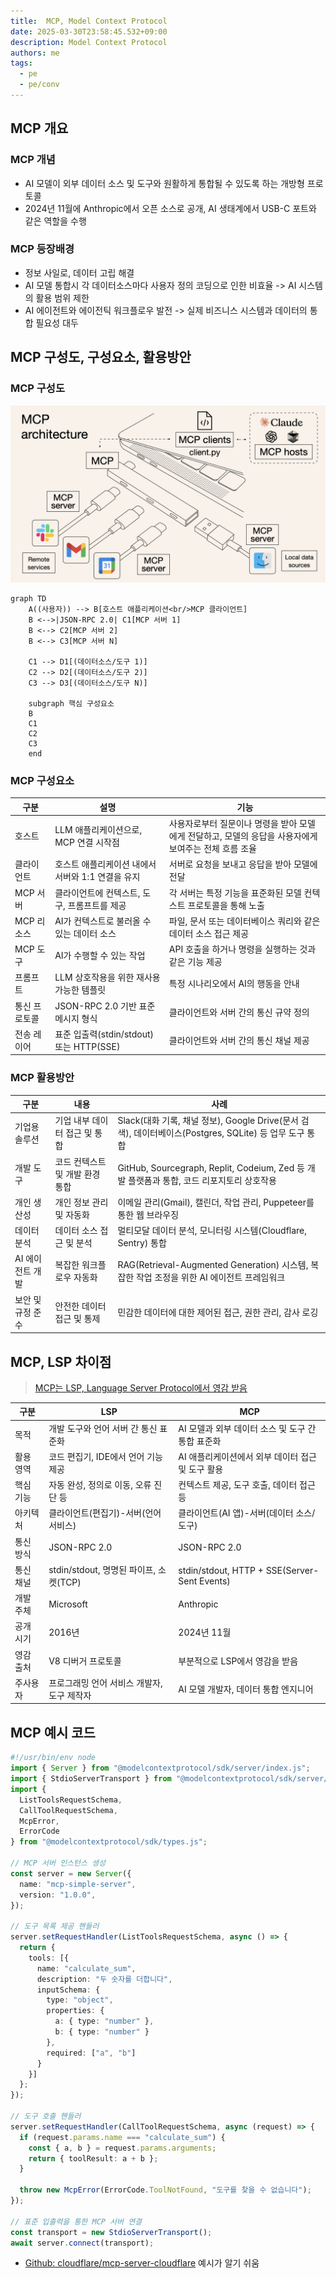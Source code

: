 ```yaml
---
title:  MCP, Model Context Protocol
date: 2025-03-30T23:58:45.532+09:00
description: Model Context Protocol
authors: me
tags:
  - pe
  - pe/conv
---
```


## MCP 개요

### MCP 개념

- AI 모델이 외부 데이터 소스 및 도구와 원활하게 통합될 수 있도록 하는 개방형 프로토콜
- 2024년 11월에 Anthropic에서 오픈 소스로 공개, AI 생태계에서 USB-C 포트와 같은 역할을 수행

### MCP 등장배경

- 정보 사일로, 데이터 고립 해결
- AI 모델 통합시 각 데이터소스마다 사용자 정의 코딩으로 인한 비효율 -> AI 시스템의 활용 범위 제한
- AI 에이전트와 에이전틱 워크플로우 발전 -> 실제 비즈니스 시스템과 데이터의 통합 필요성 대두

## MCP 구성도, 구성요소, 활용방안

### MCP 구성도

![MCP](./assets/mcp.png)

```mermaid
graph TD
    A((사용자)) --> B[호스트 애플리케이션<br/>MCP 클라이언트]
    B <-->|JSON-RPC 2.0| C1[MCP 서버 1]
    B <--> C2[MCP 서버 2]
    B <--> C3[MCP 서버 N]
    
    C1 --> D1[(데이터소스/도구 1)]
    C2 --> D2[(데이터소스/도구 2)]
    C3 --> D3[(데이터소스/도구 N)]
    
    subgraph 핵심 구성요소
    B
    C1
    C2
    C3
    end
```

### MCP 구성요소

| 구분 | 설명 | 기능 |
| --- | --- | --- |
| 호스트 | LLM 애플리케이션으로, MCP 연결 시작점 | 사용자로부터 질문이나 명령을 받아 모델에게 전달하고, 모델의 응답을 사용자에게 보여주는 전체 흐름 조율 |
| 클라이언트 | 호스트 애플리케이션 내에서 서버와 1:1 연결을 유지 | 서버로 요청을 보내고 응답을 받아 모델에 전달 |
| MCP 서버 | 클라이언트에 컨텍스트, 도구, 프롬프트를 제공 | 각 서버는 특정 기능을 표준화된 모델 컨텍스트 프로토콜을 통해 노출 |
| MCP 리소스 | AI가 컨텍스트로 불러올 수 있는 데이터 소스 | 파일, 문서 또는 데이터베이스 쿼리와 같은 데이터 소스 접근 제공 |
| MCP 도구 | AI가 수행할 수 있는 작업 | API 호출을 하거나 명령을 실행하는 것과 같은 기능 제공 |
| 프롬프트 | LLM 상호작용을 위한 재사용 가능한 템플릿 | 특정 시나리오에서 AI의 행동을 안내 |
| 통신 프로토콜 | JSON-RPC 2.0 기반 표준 메시지 형식 | 클라이언트와 서버 간의 통신 규약 정의 |
| 전송 레이어 | 표준 입출력(stdin/stdout) 또는 HTTP(SSE) | 클라이언트와 서버 간의 통신 채널 제공 |

### MCP 활용방안

| 구분 | 내용 | 사례 |
| --- | --- | --- |
| 기업용 솔루션 | 기업 내부 데이터 접근 및 통합 | Slack(대화 기록, 채널 정보), Google Drive(문서 검색), 데이터베이스(Postgres, SQLite) 등 업무 도구 통합 |
| 개발 도구 | 코드 컨텍스트 및 개발 환경 통합 | GitHub, Sourcegraph, Replit, Codeium, Zed 등 개발 플랫폼과 통합, 코드 리포지토리 상호작용 |
| 개인 생산성 | 개인 정보 관리 및 자동화 | 이메일 관리(Gmail), 캘린더, 작업 관리, Puppeteer를 통한 웹 브라우징 |
| 데이터 분석 | 데이터 소스 접근 및 분석 | 멀티모달 데이터 분석, 모니터링 시스템(Cloudflare, Sentry) 통합 |
| AI 에이전트 개발 | 복잡한 워크플로우 자동화 | RAG(Retrieval-Augmented Generation) 시스템, 복잡한 작업 조정을 위한 AI 에이전트 프레임워크 |
| 보안 및 규정 준수 | 안전한 데이터 접근 및 통제 | 민감한 데이터에 대한 제어된 접근, 권한 관리, 감사 로깅 |

## MCP, LSP 차이점

> [MCP는 LSP, Language Server Protocol에서 영감 받음](https://spec.modelcontextprotocol.io/specification/2024-11-05/#overview)

| 구분 | LSP | MCP |
| --- | --- | --- |
| 목적 | 개발 도구와 언어 서버 간 통신 표준화 | AI 모델과 외부 데이터 소스 및 도구 간 통합 표준화 |
| 활용 영역 | 코드 편집기, IDE에서 언어 기능 제공 | AI 애플리케이션에서 외부 데이터 접근 및 도구 활용 |
| 핵심 기능 | 자동 완성, 정의로 이동, 오류 진단 등 | 컨텍스트 제공, 도구 호출, 데이터 접근 등 |
| 아키텍처 | 클라이언트(편집기)-서버(언어 서비스) | 클라이언트(AI 앱)-서버(데이터 소스/도구) |
| 통신 방식 | JSON-RPC 2.0 | JSON-RPC 2.0 |
| 통신 채널 | stdin/stdout, 명명된 파이프, 소켓(TCP) | stdin/stdout, HTTP + SSE(Server-Sent Events) |
| 개발 주체 | Microsoft | Anthropic |
| 공개 시기 | 2016년 | 2024년 11월 |
| 영감 출처 | V8 디버거 프로토콜 | 부분적으로 LSP에서 영감을 받음 |
| 주사용자 | 프로그래밍 언어 서비스 개발자, 도구 제작자 | AI 모델 개발자, 데이터 통합 엔지니어 |

## MCP 예시 코드

```ts
#!/usr/bin/env node
import { Server } from "@modelcontextprotocol/sdk/server/index.js";
import { StdioServerTransport } from "@modelcontextprotocol/sdk/server/stdio.js";
import {
  ListToolsRequestSchema,
  CallToolRequestSchema,
  McpError,
  ErrorCode
} from "@modelcontextprotocol/sdk/types.js";

// MCP 서버 인스턴스 생성
const server = new Server({
  name: "mcp-simple-server",
  version: "1.0.0",
});

// 도구 목록 제공 핸들러
server.setRequestHandler(ListToolsRequestSchema, async () => {
  return {
    tools: [{
      name: "calculate_sum",
      description: "두 숫자를 더합니다",
      inputSchema: {
        type: "object",
        properties: {
          a: { type: "number" },
          b: { type: "number" }
        },
        required: ["a", "b"]
      }
    }]
  };
});

// 도구 호출 핸들러
server.setRequestHandler(CallToolRequestSchema, async (request) => {
  if (request.params.name === "calculate_sum") {
    const { a, b } = request.params.arguments;
    return { toolResult: a + b };
  }
  
  throw new McpError(ErrorCode.ToolNotFound, "도구를 찾을 수 없습니다");
});

// 표준 입출력을 통한 MCP 서버 연결
const transport = new StdioServerTransport();
await server.connect(transport);
```

- [Github: cloudflare/mcp-server-cloudflare](https://github.com/cloudflare/mcp-server-cloudflare/tree/main/src/tools) 예시가 알기 쉬움

